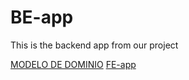 # BE-app
This is the backend app from our project

[MODELO DE DOMINIO](https://app.diagrams.net/#G1CbL1amhzWdO4Q_SigsjlzUsf7KscJk_t#%7B"pageId"%3A"KFOGIdaJm5DWyXvSNqt7"%7D)
[FE-app](https://github.com/santifnob/FE-app)


